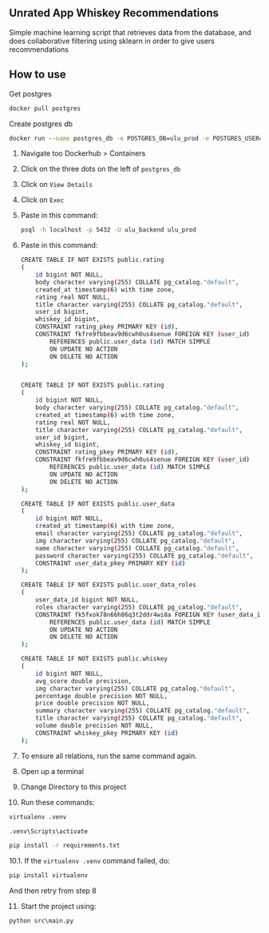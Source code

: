 ## Unrated App Whiskey Recommendations

Simple machine learning script that retrieves data from the database, and does collaborative filtering using sklearn in order to give users recommendations

## How to use

Get postgres
```cmd
docker pull postgres
```

Create postgres db
```cmd
docker run --name postgres_db -e POSTGRES_DB=ulu_prod -e POSTGRES_USER=ulu_backend -e POSTGRES_PASSWORD=%DB_PASSWORD% -p 5432:5432 -d postgres
```

1. Navigate too Dockerhub > Containers
2. Click on the three dots on the left of `postgres_db`
3. Click on `View Details`
4. Click on `Exec`
5. Paste in this command:
    ```bash
    psql -h localhost -p 5432 -U ulu_backend ulu_prod
    ```
6. Paste in this command:

    ```bash
    CREATE TABLE IF NOT EXISTS public.rating
    (
        id bigint NOT NULL,
        body character varying(255) COLLATE pg_catalog."default",
        created_at timestamp(6) with time zone,
        rating real NOT NULL,
        title character varying(255) COLLATE pg_catalog."default",
        user_id bigint,
        whiskey_id bigint,
        CONSTRAINT rating_pkey PRIMARY KEY (id),
        CONSTRAINT fkfre9fbbeav9d6cwh0us4senue FOREIGN KEY (user_id)
            REFERENCES public.user_data (id) MATCH SIMPLE
            ON UPDATE NO ACTION
            ON DELETE NO ACTION
    );


    CREATE TABLE IF NOT EXISTS public.rating
    (
        id bigint NOT NULL,
        body character varying(255) COLLATE pg_catalog."default",
        created_at timestamp(6) with time zone,
        rating real NOT NULL,
        title character varying(255) COLLATE pg_catalog."default",
        user_id bigint,
        whiskey_id bigint,
        CONSTRAINT rating_pkey PRIMARY KEY (id),
        CONSTRAINT fkfre9fbbeav9d6cwh0us4senue FOREIGN KEY (user_id)
            REFERENCES public.user_data (id) MATCH SIMPLE
            ON UPDATE NO ACTION
            ON DELETE NO ACTION
    );

    CREATE TABLE IF NOT EXISTS public.user_data
    (
        id bigint NOT NULL,
        created_at timestamp(6) with time zone,
        email character varying(255) COLLATE pg_catalog."default",
        img character varying(255) COLLATE pg_catalog."default",
        name character varying(255) COLLATE pg_catalog."default",
        password character varying(255) COLLATE pg_catalog."default",
        CONSTRAINT user_data_pkey PRIMARY KEY (id)
    );

    CREATE TABLE IF NOT EXISTS public.user_data_roles
    (
        user_data_id bigint NOT NULL,
        roles character varying(255) COLLATE pg_catalog."default",
        CONSTRAINT fk5fxok78n66h86q3t2ddr4wi8a FOREIGN KEY (user_data_id)
            REFERENCES public.user_data (id) MATCH SIMPLE
            ON UPDATE NO ACTION
            ON DELETE NO ACTION
    );

    CREATE TABLE IF NOT EXISTS public.whiskey
    (
        id bigint NOT NULL,
        avg_score double precision,
        img character varying(255) COLLATE pg_catalog."default",
        percentage double precision NOT NULL,
        price double precision NOT NULL,
        summary character varying(255) COLLATE pg_catalog."default",
        title character varying(255) COLLATE pg_catalog."default",
        volume double precision NOT NULL,
        CONSTRAINT whiskey_pkey PRIMARY KEY (id)
    );
    ```

7. To ensure all relations, run the same command again.
8. Open up a terminal
9. Change Directory to this project
10. Run these commands:
```cmd
virtualenv .venv
```
```cmd
.venv\Scripts\activate
```
```cmd
pip install -r requirements.txt
```
10.1. If the `virtualenv .venv` command failed, do:
```cmd
pip install virtualenv
```
And then retry from step 8

11. Start the project using:
```cmd
python src\main.py
```